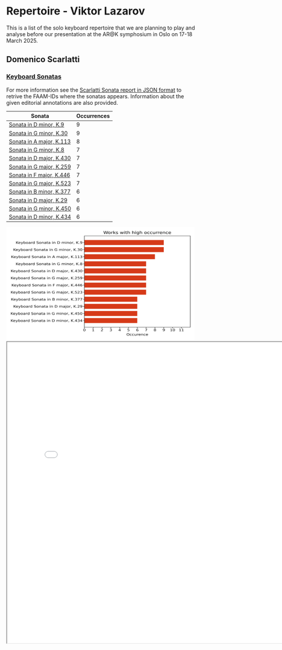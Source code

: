 # Repertoire - Viktor Lazarov

This is a list of the solo keyboard repertoire that we are planning to play and analyse before our presentation at the AR@K symphosium in Oslo on 17-18 March 2025.

## Domenico Scarlatti

### [Keyboard Sonatas](./Scarlatti-Domenico/Scarlatti-K1-555.md)

For more information see the [Scarlatti Sonata report in JSON format](/analysis/scarlatti_sonatas/FAAM-scarlatti.json) to retrive the FAAM-IDs where the sonatas appears. Information about the given editorial annotations are also provided.

| Sonata | Occurrences | 
| -----  | --------    |
| [Sonata in D minor, K.9]() | 9 |
| [Sonata in G minor, K.30]() | 9 |
| [Sonata in A major, K.113]() | 8 |
| [Sonata in G minor, K.8]() | 7 |
| [Sonata in D major, K.430]() | 7 |
| [Sonata in G major, K.259]() | 7 |
| [Sonata in F major, K.446]() | 7 |
| [Sonata in G major, K.523]() | 7 |
| [Sonata in B minor, K.377]() | 6 |
| [Sonata in D major, K.29]() | 6 |
| [Sonata in G minor, K.450]() | 6 |
| [Sonata in D minor, K.434]() | 6 |

<img src="/analysis/scarlatti_sonatas/histogram.png" attr="Histogram of occurrences" width=500px, height= 300>

<iframe src="/analysis/scarlatti_sonatas/FAAM-scarlatti_network.html" width=800px, height= 800px>

## Johann Sebastian Bach

### [The Well-Tempered Clavier](./Bach-Johann_Sebastian/Bach-BWV846-893.md)

**Book I**
- [No.1 in C major BWV 846](./Bach-Johann_Sebastian/Bach-BWV846.md)
- [No. 2 in C minor BWV 847]()
- [No. 6 in D minor BWV 851]()
- [No. 8 in E-flat minor BWV 853]()
- [No. 9 in E Major BWV 854]()
- [No. 10 in E minor BWV  855]()
- [No. 17 in A-flat Major BWV 862]()

**Book II**
- [No. 12 in F minor BWV 881]()
- [No. 14 in F-sharp minor BWV 883]()

#### Editions

| Editor | FAAM-IDs | Description |
| -----  | ------   | -----       |
| [Adolphe Wouters]() | KCA-03090507942 | Book I |
| [Joseph Ryelandt]() | | Performance practice |
| [Hans Bischoff]() | BSB-991068972429707356, BSB-991075149939707356 | Books I and II |
| [Orlando Morgan]() | 	KCA-030902190062 | Book I | 
| [Ferruccio Busoni]() | KCA-030901767043 | Book I, with annotations of [Marinus de Jong]() |
| [Carl Czerny]() | ORP-20140416 | Book I |
| [Béla Bartók]() | KCA-030901733573 | Book I |
| [Blanche Selva]() | KCG-000549373 | Book I |
| [Georges Spock]() | BNF-428267676 | Book I |


